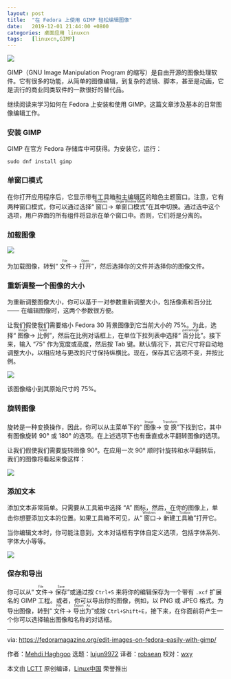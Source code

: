 ```yaml
---
layout: post
title:	"在 Fedora 上使用 GIMP 轻松编辑图像"
date:	2019-12-01 21:44:00 +0800 
categories:	桌面应用 linuxcn 
tags:	[linuxcn,GIMP]
---
```



![](/Asserts/Images//attachment/album/201912/01/214500n2f4c7wxfoa8bfgg.jpg)


GIMP（GNU Image Manipulation Program 的缩写）是自由开源的图像处理软件。它有很多的功能，从简单的图像编辑，到复杂的滤镜、脚本，甚至是动画，它是流行的商业同类软件的一款很好的替代品。


继续阅读来学习如何在 Fedora 上安装和使用 GIMP。这篇文章涉及基本的日常图像编辑工作。


### 安装 GIMP


GIMP 在官方 Fedora 存储库中可获得。为安装它，运行：



```
sudo dnf install gimp
```

### 单窗口模式


在你打开应用程序后，它显示带有工具箱和主编辑区的暗色主题窗口。注意，它有两种窗口模式，你可以通过选择“<ruby> 窗口 <rt>  Windows </rt></ruby> -> <ruby> 单窗口模式 <rt>  Single Window Mode </rt></ruby>”在其中切换。通过选中这个选项，用户界面的所有组件将显示在单个窗口中。否则，它们将是分离的。


### 加载图像


![](/Asserts/Images//attachment/album/201912/01/214501z4zzv59ve5nklewl.png)


为加载图像，转到“<ruby> 文件 <rt>  File </rt></ruby> -> <ruby> 打开 <rt>  Open </rt></ruby>”，然后选择你的文件并选择你的图像文件。


### 重新调整一个图像的大小


为重新调整图像大小，你可以基于一对参数重新调整大小，包括像素和百分比 —— 在编辑图像时，这两个参数很方便。


让我们假使我们需要缩小 Fedora 30 背景图像到它当前大小的 75%。为此，选择“<ruby> 图像 <rt>  Image </rt></ruby> -> <ruby> 比例 <rt>  Scale </rt></ruby>”，然后在比例对话框上，在单位下拉列表中选择“<ruby> 百分比 <rt>  percentage </rt></ruby>”。接下来，输入 “75” 作为宽度或高度，然后按 Tab 键。默认情况下，其它尺寸将自动地调整大小，以相应地与更改的尺寸保持纵横比。现在，保存其它选项不变，并按比例。


![](/Asserts/Images//attachment/album/201912/01/214501mpv1x33myauolyll.png)


该图像缩小到其原始尺寸的 75%。


### 旋转图像


旋转是一种变换操作，因此，你可以从主菜单下的“<ruby> 图像 <rt>  Image </rt></ruby> -> <ruby> 变换 <rt>  Transform </rt></ruby>”下找到它，其中有图像旋转 90° 或 180° 的选项。在上述选项下也有垂直或水平翻转图像的选项。


让我们假使我们需要旋转图像 90°。在应用一次 90° 顺时针旋转和水平翻转后，我们的图像将看起来像这样：


![](/Asserts/Images//attachment/album/201912/01/214502dnm95p9oqjcpjnnz.png)


### 添加文本


添加文本非常简单。只需要从工具箱中选择 “A” 图标，然后，在你的图像上，单击你想要添加文本的位置。如果工具箱不可见，从“<ruby> 窗口 <rt>  Windows </rt></ruby> -> <ruby> 新建工具箱 <rt>  New Toolbox </rt></ruby>”打开它。


当你编辑文本时，你可能注意到，文本对话框有字体自定义选项，包括字体系列、字体大小等等。


![](/Asserts/Images//attachment/album/201912/01/214503p9gwwgkk113653ow.png)


### 保存和导出


你可以从“<ruby> 文件 <rt>  File </rt></ruby> -> <ruby> 保存 <rt>  Save </rt></ruby>”或通过按 `Ctrl+S` 来将你的编辑保存为一个带有 `.xcf` 扩展名的 GIMP 工程。或者，你可以导出你的图像，例如，以 PNG 或 JPEG 格式。为导出图像，转到“<ruby> 文件 <rt>  File </rt></ruby> -> <ruby> 导出为 <rt>  Export As </rt></ruby>”或按 `Ctrl+Shift+E`，接下来，在你面前将产生一个你可以选择输出图像和名称的对话框。




---


via: <https://fedoramagazine.org/edit-images-on-fedora-easily-with-gimp/>


作者：[Mehdi Haghgoo](https://fedoramagazine.org/author/powergame/) 选题：[lujun9972](https://github.com/lujun9972) 译者：[robsean](https://github.com/robsean) 校对：[wxy](https://github.com/wxy)


本文由 [LCTT](https://github.com/LCTT/TranslateProject) 原创编译，[Linux中国](https://linux.cn/) 荣誉推出
